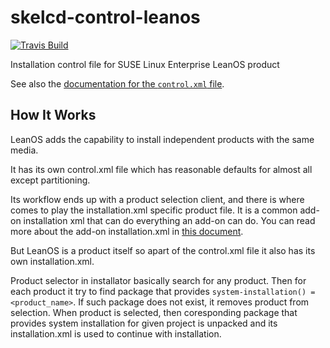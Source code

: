 skelcd-control-leanos
=====================

[![Travis Build](https://travis-ci.org/yast/skelcd-control-leanos.svg?branch=master)](https://travis-ci.org/yast/skelcd-control-leanos)


Installation control file for SUSE Linux Enterprise LeanOS product

See also the [documentation for the `control.xml` file][1].

[1]: https://github.com/yast/yast-installation/blob/master/doc/control-file.md

## How It Works

LeanOS adds the capability to install independent products with the same media.

It has its own control.xml file which has reasonable defaults for almost all except partitioning.

Its workflow ends up with a product selection client, and there is where comes to play the
installation.xml specific product file. It is a common add-on installation xml that can do everything
an add-on can do. You can read more about the add-on installation.xml in
[this document](https://github.com/yast/yast-installation/blob/master/doc/control-file.md#control-sectionadd-on-product-installation-workflow-specification).

But LeanOS is a product itself so apart of the control.xml file it also has its own installation.xml.

Product selector in installator basically search for any product. Then for each product it try to
find package that provides `system-installation() = <product_name>`. If such package does not exist,
it removes product from selection. When product is selected, then coresponding package that
provides system installation for given project is unpacked and its installation.xml is used
to continue with installation.
